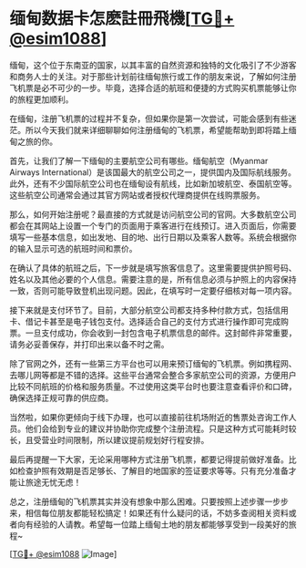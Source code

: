 # 缅甸数据卡怎麽註冊飛機[[TG💪+ @esim1088](https://t.me/s/esim1088)]

缅甸，这个位于东南亚的国家，以其丰富的自然资源和独特的文化吸引了不少游客和商务人士的关注。对于那些计划前往缅甸旅行或工作的朋友来说，了解如何注册飞机票是必不可少的一步。毕竟，选择合适的航班和便捷的方式购买机票能够让你的旅程更加顺利。

在缅甸，注册飞机票的过程并不复杂，但如果你是第一次尝试，可能会感到有些迷茫。所以今天我们就来详细聊聊如何注册缅甸的飞机票，希望能帮助到即将踏上缅甸之旅的你。

首先，让我们了解一下缅甸的主要航空公司有哪些。缅甸航空（Myanmar Airways International）是该国最大的航空公司之一，提供国内及国际航线服务。此外，还有不少国际航空公司也在缅甸设有航线，比如新加坡航空、泰国航空等。这些航空公司通常会通过其官方网站或者授权代理商提供在线购票服务。

那么，如何开始注册呢？最直接的方式就是访问航空公司的官网。大多数航空公司都会在其网站上设置一个专门的页面用于乘客进行在线预订。进入页面后，你需要填写一些基本信息，如出发地、目的地、出行日期以及乘客人数等。系统会根据你的输入显示可选的航班时间和票价。

在确认了具体的航班之后，下一步就是填写旅客信息了。这里需要提供护照号码、姓名以及其他必要的个人信息。需要注意的是，所有信息必须与护照上的内容保持一致，否则可能导致登机出现问题。因此，在填写时一定要仔细核对每一项内容。

接下来就是支付环节了。目前，大部分航空公司都支持多种付款方式，包括信用卡、借记卡甚至是电子钱包支付。选择适合自己的支付方式进行操作即可完成购票。一旦支付成功，你会收到一封包含电子机票信息的邮件。这封邮件非常重要，请务必妥善保存，并打印出来以备不时之需。

除了官网之外，还有一些第三方平台也可以用来预订缅甸的飞机票。例如携程网、去哪儿网等都是不错的选择。这些平台通常会整合多家航空公司的资源，方便用户比较不同航班的价格和服务质量。不过使用这类平台时也要注意查看评价和口碑，确保选择正规可靠的供应商。

当然啦，如果你更倾向于线下办理，也可以直接前往机场附近的售票处咨询工作人员。他们会给到专业的建议并协助你完成整个注册流程。只是这种方式可能耗时较长，且受营业时间限制，所以建议提前规划好行程安排。

最后再提醒一下大家，无论采用哪种方式注册飞机票，都要记得提前做好准备。比如检查护照有效期是否足够长、了解目的地国家的签证要求等等。只有充分准备才能让旅途无忧无虑！

总之，注册缅甸的飞机票其实并没有想象中那么困难。只要按照上述步骤一步步来，相信每位朋友都能轻松搞定！如果还有什么疑问的话，不妨多查阅相关资料或者向有经验的人请教。希望每一位踏上缅甸土地的朋友都能够享受到一段美好的旅程~

[[TG💪+ @esim1088](https://t.me/s/esim1088) ![Image](https://i.postimg.cc/4NQfJmqS/Snipaste-2025-05-13-00-14-12.png)]